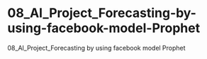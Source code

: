 # 08_AI_Project_Forecasting-by-using-facebook-model-Prophet
08_AI_Project_Forecasting by using facebook model Prophet
